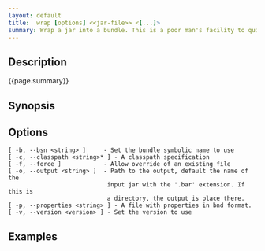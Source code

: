 ```yaml
---
layout: default
title:  wrap [options] <<jar-file>> <[...]>
summary: Wrap a jar into a bundle. This is a poor man's facility to quickly turn a non-OSGi JAR into an OSGi bundle. It is usually better to write a bnd file and use the bnd <file>.bnd command because that has greater control. Even better is to wrap in bndtools.
---
```


## Description

{{page.summary}}

## Synopsis

## Options

    [ -b, --bsn <string> ]     - Set the bundle symbolic name to use
    [ -c, --classpath <string>* ] - A classpath specification
    [ -f, --force ]            - Allow override of an existing file
    [ -o, --output <string> ]  - Path to the output, default the name of the
                                input jar with the '.bar' extension. If this is
                                a directory, the output is place there.
    [ -p, --properties <string> ] - A file with properties in bnd format.
    [ -v, --version <version> ] - Set the version to use

## Examples
